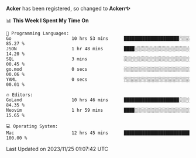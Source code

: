 **Acker** has been registered, so changed to **Ackerr✨**

<!--START_SECTION:waka-->
📊 **This Week I Spent My Time On** 

```text
💬 Programming Languages: 
Go                       10 hrs 53 mins      █████████████████████░░░░   85.27 % 
JSON                     1 hr 48 mins        ████░░░░░░░░░░░░░░░░░░░░░   14.20 % 
SQL                      3 mins              ░░░░░░░░░░░░░░░░░░░░░░░░░   00.45 % 
go.mod                   0 secs              ░░░░░░░░░░░░░░░░░░░░░░░░░   00.06 % 
YAML                     0 secs              ░░░░░░░░░░░░░░░░░░░░░░░░░   00.01 % 

🔥 Editors: 
GoLand                   10 hrs 46 mins      █████████████████████░░░░   84.35 % 
Neovim                   1 hr 59 mins        ████░░░░░░░░░░░░░░░░░░░░░   15.65 % 

💻 Operating System: 
Mac                      12 hrs 45 mins      █████████████████████████   100.00 % 
```


 Last Updated on 2023/11/25 01:07:42 UTC
<!--END_SECTION:waka-->
